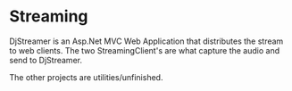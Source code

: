 # Streaming

DjStreamer is an Asp.Net MVC Web Application that distributes the stream to web clients.
The two StreamingClient's are what capture the audio and send to DjStreamer.

The other projects are utilities/unfinished.
